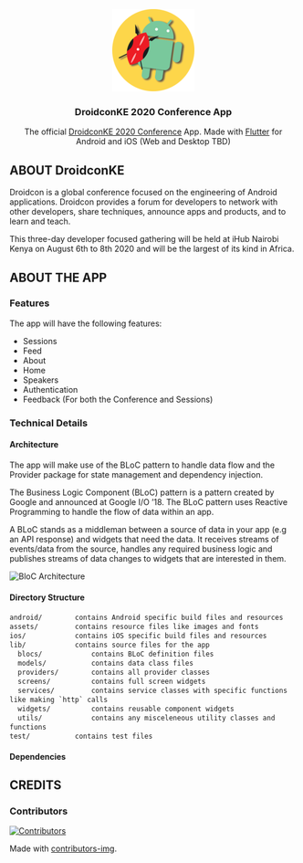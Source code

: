 <p align="center">
  <a href="https://github.com/droidconKE/droidconKE2020App">
    <img src="https://raw.githubusercontent.com/droidconKE/iconPack/master/androidIcon/android-icon-144x144.png" alt="droidconKE2020">
  </a>
  <h3 align="center">DroidconKE 2020 Conference App</h3>
  <p align="center">
    The official  <a href="https://droidcon.co.ke/">DroidconKE 2020 Conference</a> App. Made with <a href="http://www.flutter.dev/">Flutter</a> for Android and iOS (Web and Desktop TBD)
    <br>
   </p>
</p>

## ABOUT DroidconKE
Droidcon is a global conference focused on the engineering of Android applications. Droidcon provides a forum for developers to network with other developers, share techniques, announce apps and products, and to learn and teach.

This three-day developer focused gathering will be held at iHub Nairobi Kenya on August 6th to 8th 2020 and will be the largest of its kind in Africa. 

## ABOUT THE APP
### Features
The app will have the following features:
* Sessions
* Feed
* About
* Home
* Speakers
* Authentication
* Feedback (For both the Conference and Sessions)

### Technical Details

#### Architecture
The app will make use of the BLoC pattern to handle data flow and the Provider package for state management and dependency injection.

The Business Logic Component (BLoC) pattern is a pattern created by Google and announced at Google I/O ’18. The BLoC pattern uses Reactive Programming to handle the flow of data within an app.

A BLoC stands as a middleman between a source of data in your app (e.g an API response) and widgets that need the data. It receives streams of events/data from the source, handles any required business logic and publishes streams of data changes to widgets that are interested in them.

<img src="https://miro.medium.com/max/1173/1*5kWI6Kg2sUj9QUTSapOWxQ.png" alt="BloC Architecture"></img>


#### Directory Structure
    android/        contains Android specific build files and resources
    assets/         contains resource files like images and fonts
    ios/            contains iOS specific build files and resources
    lib/            contains source files for the app    
      blocs/            contains BLoC definition files
      models/           contains data class files 
      providers/        contains all provider classes
      screens/          contains full screen widgets
      services/         contains service classes with specific functions like making `http` calls
      widgets/          contains reusable component widgets
      utils/            contains any misceleneous utility classes and functions
    test/           contains test files

#### Dependencies

## CREDITS
### Contributors
<a href="https://github.com/droidconKE/droidconke2020_flutter/graphs/contributors">
  <img src="https://contributors-img.firebaseapp.com/image?repo=droidconKE/droidconke2020_flutter" alt="Contributors"/>
</a>

Made with [contributors-img](https://contributors-img.firebaseapp.com).



      



